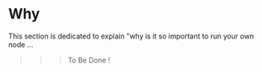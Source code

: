 Why
==
This section is dedicated to explain "why is it so important to run your own node ...
>>> To Be Done !
